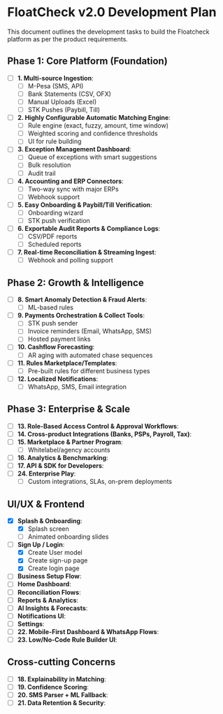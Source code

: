 # FloatCheck v2.0 Development Plan

This document outlines the development tasks to build the Floatcheck platform as per the product requirements.

## Phase 1: Core Platform (Foundation)

- [ ] **1. Multi-source Ingestion**:
    - [ ] M-Pesa (SMS, API)
    - [ ] Bank Statements (CSV, OFX)
    - [ ] Manual Uploads (Excel)
    - [ ] STK Pushes (Paybill, Till)
- [ ] **2. Highly Configurable Automatic Matching Engine**:
    - [ ] Rule engine (exact, fuzzy, amount, time window)
    - [ ] Weighted scoring and confidence thresholds
    - [ ] UI for rule building
- [ ] **3. Exception Management Dashboard**:
    - [ ] Queue of exceptions with smart suggestions
    - [ ] Bulk resolution
    - [ ] Audit trail
- [ ] **4. Accounting and ERP Connectors**:
    - [ ] Two-way sync with major ERPs
    - [ ] Webhook support
- [ ] **5. Easy Onboarding & Paybill/Till Verification**:
    - [ ] Onboarding wizard
    - [ ] STK push verification
- [ ] **6. Exportable Audit Reports & Compliance Logs**:
    - [ ] CSV/PDF reports
    - [ ] Scheduled reports
- [ ] **7. Real-time Reconciliation & Streaming Ingest**:
    - [ ] Webhook and polling support

## Phase 2: Growth & Intelligence

- [ ] **8. Smart Anomaly Detection & Fraud Alerts**:
    - [ ] ML-based rules
- [ ] **9. Payments Orchestration & Collect Tools**:
    - [ ] STK push sender
    - [ ] Invoice reminders (Email, WhatsApp, SMS)
    - [ ] Hosted payment links
- [ ] **10. Cashflow Forecasting**:
    - [ ] AR aging with automated chase sequences
- [ ] **11. Rules Marketplace/Templates**:
    - [ ] Pre-built rules for different business types
- [ ] **12. Localized Notifications**:
    - [ ] WhatsApp, SMS, Email integration

## Phase 3: Enterprise & Scale

- [ ] **13. Role-Based Access Control & Approval Workflows**:
- [ ] **14. Cross-product Integrations (Banks, PSPs, Payroll, Tax)**:
- [ ] **15. Marketplace & Partner Program**:
    - [ ] Whitelabel/agency accounts
- [ ] **16. Analytics & Benchmarking**:
- [ ] **17. API & SDK for Developers**:
- [ ] **24. Enterprise Play**:
    - [ ] Custom integrations, SLAs, on-prem deployments

## UI/UX & Frontend

- [X] **Splash & Onboarding**:
    - [X] Splash screen
    - [ ] Animated onboarding slides
- [ ] **Sign Up / Login**:
    - [X] Create User model
    - [X] Create sign-up page
    - [X] Create login page
- [ ] **Business Setup Flow**:
- [ ] **Home Dashboard**:
- [ ] **Reconciliation Flows**:
- [ ] **Reports & Analytics**:
- [ ] **AI Insights & Forecasts**:
- [ ] **Notifications UI**:
- [ ] **Settings**:
- [ ] **22. Mobile-First Dashboard & WhatsApp Flows**:
- [ ] **23. Low/No-Code Rule Builder UI**:

## Cross-cutting Concerns

- [ ] **18. Explainability in Matching**:
- [ ] **19. Confidence Scoring**:
- [ ] **20. SMS Parser + ML Fallback**:
- [ ] **21. Data Retention & Security**:
